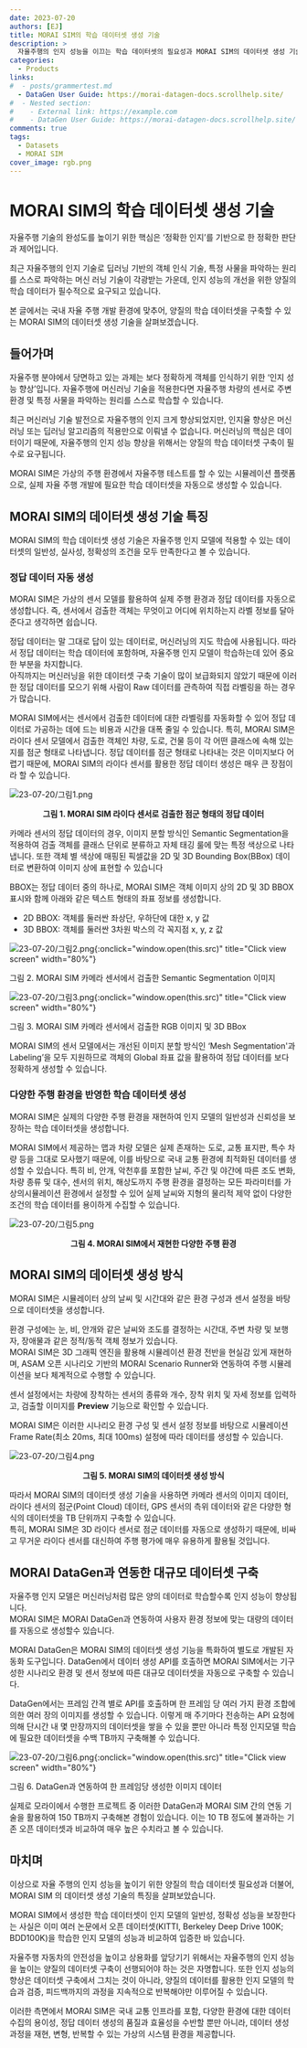 ```yaml
---
date: 2023-07-20
authors: [EJ]
title: MORAI SIM의 학습 데이터셋 생성 기술
description: >
  자율주행의 인지 성능을 이끄는 학습 데이터셋의 필요성과 MORAI SIM의 데이터셋 생성 기술을 알아봅니다.
categories:
  - Products
links:
#  - posts/grammertest.md
  - DataGen User Guide: https://morai-datagen-docs.scrollhelp.site/
#  - Nested section:
#    - External link: https://example.com
#    - DataGen User Guide: https://morai-datagen-docs.scrollhelp.site/
comments: true
tags:
  - Datasets
  - MORAI SIM
cover_image: rgb.png
---
```


# MORAI SIM의 학습 데이터셋 생성 기술
자율주행 기술의 완성도를 높이기 위한 핵심은 ‘정확한 인지’를 기반으로 한 정확한 판단과 제어입니다. 

최근 자율주행의 인지 기술로 딥러닝 기반의 객체 인식 기술, 특정 사물을 파악하는 원리를 스스로 파악하는 머신 러닝 기술이 각광받는 가운데, 
인지 성능의 개선을 위한 양질의 학습 데이터가 필수적으로 요구되고 있습니다.

본 글에서는 국내 자율 주행 개발 환경에 맞추어, 양질의 학습 데이터셋을 구축할 수 있는 MORAI SIM의 데이터셋 생성 기술을 살펴보겠습니다.


## 들어가며
자율주행 분야에서 당면하고 있는 과제는 보다 정확하게 객체를 인식하기 위한 ‘인지 성능 향상’입니다. 자율주행에 머신러닝 기술을 적용한다면 자율주행 차량의 센서로 주변 환경 및 특정 사물을 파악하는 원리를 스스로 학습할 수 있습니다.

최근 머신러닝 기술 발전으로 자율주행의 인지 크게 향상되었지만, 인지율 향상은 머신러닝 또는 딥러닝 알고리즘의 적용만으로 이뤄낼 수 없습니다. 
머신러닝의 핵심은 데이터이기 때문에, 자율주행의 인지 성능 향상을 위해서는 양질의 학습 데이터셋 구축이 필수로 요구됩니다.

MORAI SIM은 가상의 주행 환경에서 자율주행 테스트를 할 수 있는 시뮬레이션 플랫폼으로, 실제 자율 주행 개발에 필요한 학습 데이터셋을 자동으로 생성할 수 있습니다. 


## MORAI SIM의 데이터셋 생성 기술 특징
MORAI SIM의 학습 데이터셋 생성 기술은 자율주행 인지 모델에 적용할 수 있는 데이터셋의 일반성, 실사성, 정확성의 조건을 모두 만족한다고 볼 수 있습니다.

### 정답 데이터 자동 생성
MORAI SIM은 가상의 센서 모델를 활용하여 실제 주행 환경과 정답 데이터를 자동으로 생성합니다. 즉, 센서에서 검출한 객체는 무엇이고 어디에 위치하는지 라벨 정보를 달아준다고 생각하면 쉽습니다.

정답 데이터는 말 그대로 답이 있는 데이터로, 머신러닝의 지도 학습에 사용됩니다. 따라서 정답 데이터는 학습 데이터에 포함하며, 자율주행 인지 모델이 학습하는데 있어 중요한 부분을 차지합니다. <br>
아직까지는 머신러닝을 위한 데이터셋 구축 기술이 많이 보급화되지 않았기 때문에 이러한 정답 데이터를 모으기 위해 사람이 Raw 데이터를 관측하여 직접 라벨링을 하는 경우가 많습니다. 

MORAI SIM에서는 센서에서 검출한 데이터에 대한 라벨링를 자동화할 수 있어 정답 데이터로 가공하는 데에 드는 비용과 시간을 대폭 줄일 수 있습니다.
특히, MORAI SIM은 라이다 센서 모델에서 검출한 객체인 차량, 도로, 건물 등이 각 어떤 클래스에 속해 있는지를 점군 형태로 나타냅니다. 정답 데이터를 점군 형태로 나타내는 것은 이미지보다 어렵기 때문에, MORAI SIM의 라이다 센서를 활용한 정답 데이터 생성은 매우 큰 장점이라 할 수 있습니다.

![23-07-20/그림1.png](23-07-20/그림1.png)
<figcaption><b><center>그림 1. MORAI SIM 라이다 센서로 검출한 점군 형태의 정답 데이터</center></b></figcaption>

카메라 센서의 정답 데이터의 경우, 이미지 분할 방식인 Semantic Segmentation을 적용하여 검출 객체를 클래스 단위로 분류하고 자체 태깅 룰에 맞는 특정 색상으로 나타냅니다. 또한 객체 별 색상에 매핑된 픽셀값을 2D 및 3D Bounding Box(BBox) 데이터로 변환하여 이미지 상에 표현할 수 있습니다

BBOX는 정답 데이터 중의 하나로, MORAI SIM은 객체 이미지 상의 2D 및 3D BBOX 표시와 함께 아래와 같은 텍스트 형태의 좌표 정보를 생성합니다.

 - 2D BBOX: 객체를 둘러싼 좌상단, 우하단에 대한 x, y 값
 - 3D BBOX: 객체를 둘러싼 3차원 박스의 각 꼭지점 x, y, z 값

![23-07-20/그림2.png](23-07-20/semantic.png){:onclick="window.open(this.src)" title="Click view screen" width="80%"}
<figcaption>그림 2. MORAI SIM 카메라 센서에서 검출한 Semantic Segmentation 이미지</figcaption>

![23-07-20/그림3.png](23-07-20/rgb.png){:onclick="window.open(this.src)" title="Click view screen" width="80%"}
<figcaption>그림 3. MORAI SIM 카메라 센서에서 검출한 RGB 이미지 및 3D BBox</figcaption>

MORAI SIM의 센서 모델에서는 개선된 이미지 분할 방식인 ‘Mesh Segmentation'과 Labeling’을 모두 지원하므로 객체의 Global 좌표 값을 활용하여 정답 데이터를 보다 정확하게 생성할 수 있습니다.

### 다양한 주행 환경을 반영한 학습 데이터셋 생성 
MORAI SIM은 실제의 다양한 주행 환경을 재현하여 인지 모델의 일반성과 신뢰성을 보장하는 학습 데이터셋을 생성합니다.

MORAI SIM에서 제공하는 맵과 차량 모델은 실제 존재하는 도로, 교통 표지판, 특수 차량 등을 그대로 모사했기 때문에, 이를 바탕으로 국내 교통 환경에 최적화된 데이터를 생성할 수 있습니다. 
특히 비, 안개, 악천후를 포함한 날씨, 주간 및 야간에 따른 조도 변화, 차량 종류 및 대수, 센서의 위치, 해상도까지 주행 환경을 결정하는 모든 파라미터를 가상의시뮬레이션 환경에서 설정할 수 있어 실제 날씨와 지형의 물리적 제약 없이 다양한 조건의 학습 데이터를 용이하게 수집할 수 있습니다. 

![23-07-20/그림5.png](23-07-20/그림5.png)
<figcaption><b><center>그림 4. MORAI SIM에서 재현한 다양한 주행 환경</center></b></figcaption>

## MORAI SIM의 데이터셋 생성 방식
MORAI SIM은 시뮬레이터 상의 날씨 및 시간대와 같은 환경 구성과 센서 설정을 바탕으로 데이터셋을 생성합니다.

환경 구성에는 눈, 비, 안개와 같은 날씨와 조도를 결정하는 시간대, 주변 차량 및 보행자, 장애물과 같은 정적/동적 객체 정보가 있습니다. <Br>
MORAI SIM은 3D 그래픽 엔진을 활용해 시뮬레이션 환경 전반을 현실감 있게 재현하며, ASAM 오픈 시나리오 기반의 MORAI Scenario Runner와 연동하여 주행 시뮬레이션을 보다 체계적으로 수행할 수 있습니다.

센서 설정에서는 차량에 장착하는 센서의 종류와 개수, 장착 위치 및 자세 정보를 입력하고, 검출할 이미지를 **Preview** 기능으로 확인할 수 있습니다.

MORAI SIM은 이러한 시나리오 환경 구성 및 센서 설정 정보를 바탕으로 시뮬레이션 Frame Rate(최소 20ms, 최대 100ms) 설정에 따라 데이터를 생성할 수 있습니다. 

![23-07-20/그림4.png](23-07-20/그림4.png)
<figcaption><b><center>그림 5. MORAI SIM의 데이터셋 생성 방식</center></b></figcaption>

따라서 MORAI SIM의 데이터셋 생성 기술을 사용하면 카메라 센서의 이미지 데이터, 라이다 센서의 점군(Point Cloud) 데이터, GPS 센서의 측위 데이터와 같은 다양한 형식의 데이터셋을 TB 단위까지 구축할 수 있습니다. <br>
특히, MORAI SIM은 3D 라이다 센서로 점군 데이터를 자동으로 생성하기 때문에, 비싸고 무거운 라이다 센서를 대신하여 주행 평가에 매우 유용하게 활용될 것입니다.

## MORAI DataGen과 연동한 대규모 데이터셋 구축 
자율주행 인지 모델은 머신러닝처럼 많은 양의 데이터로 학습할수록 인지 성능이 향상됩니다. <Br>
MORAI SIM은 MORAI DataGen과 연동하여 사용자 환경 정보에 맞는 대량의 데이터를 자동으로 생성할수 있습니다. 

MORAI DataGen은 MORAI SIM의 데이터셋 생성 기능을 특화하여 별도로 개발된 자동화 도구입니다.
DataGen에서 데이터 생성 API를 호출하면 MORAI SIM에서는 기구성한 시나리오 환경 및 센서 정보에 따른 대규모 데이터셋을 자동으로 구축할 수 있습니다.

DataGen에서는 프레임 간격 별로 API를 호출하며 한 프레임 당 여러 가지 환경 조합에 의한 여러 장의 이미지를 생성할 수 있습니다. 이렇게 매 주기마다 전송하는 API 요청에 의해 단시간 내 몇 만장까지의 데이터셋을 쌓을 수 있을 뿐만 아니라 특정 인지모델 학습에 필요한 데이터셋을 수백 TB까지 구축해볼 수 있습니다.

![23-07-20/그림6.png](23-07-20/그림6.png){:onclick="window.open(this.src)" title="Click view screen" width="80%"}
<figcaption>그림 6. DataGen과 연동하여 한 프레임당 생성한 이미지 데이터</figcaption>

실제로 모라이에서 수행한 프로젝트 중 이러한 DataGen과 MORAI SIM 간의 연동 기술을 활용하여 150 TB까지 구축해본 경험이 있습니다. 이는 10 TB 정도에 불과하는 기존 오픈 데이터셋과 비교하여 매우 높은 수치라고 볼 수 있습니다.

## 마치며
이상으로 자율 주행의 인지 성능을 높이기 위한 양질의 학습 데이터셋 필요성과 더불어, MORAI SIM 의 데이터셋 생성 기술의 특징을 살펴보았습니다.

MORAI SIM에서 생성한 학습 데이터셋이 인지 모델의 일반성, 정확성 성능을 보장한다는 사실은 이미 여러 논문에서 오픈 데이터셋(KITTI, Berkeley Deep Drive 100K; BDD100K)을 학습한 인지 모델의 성능과 비교하여 입증한 바 있습니다.

자율주행 자동차의 안전성을 높이고 상용화를 앞당기기 위해서는 자율주행의 인지 성능을 높이는 양질의 데이터셋 구축이 선행되어야 하는 것은 자명합니다.
또한 인지 성능의 향상은 데이터셋 구축에서 그치는 것이 아니라, 양질의 데이터를 활용한 인지 모델의 학습과 검증, 피드백까지의 과정을 지속적으로 반복해야만 이루어질 수 있습니다.

이러한 측면에서 MORAI SIM은 국내 교통 인프라를 포함, 다양한 환경에 대한 데이터 수집의 용이성, 정답 데이터 생성의 품질과 효율성을 수반할 뿐만 아니라,
데이터 생성 과정을 재현, 변형, 반복할 수 있는 가상의 시스템 환경을 제공합니다.


